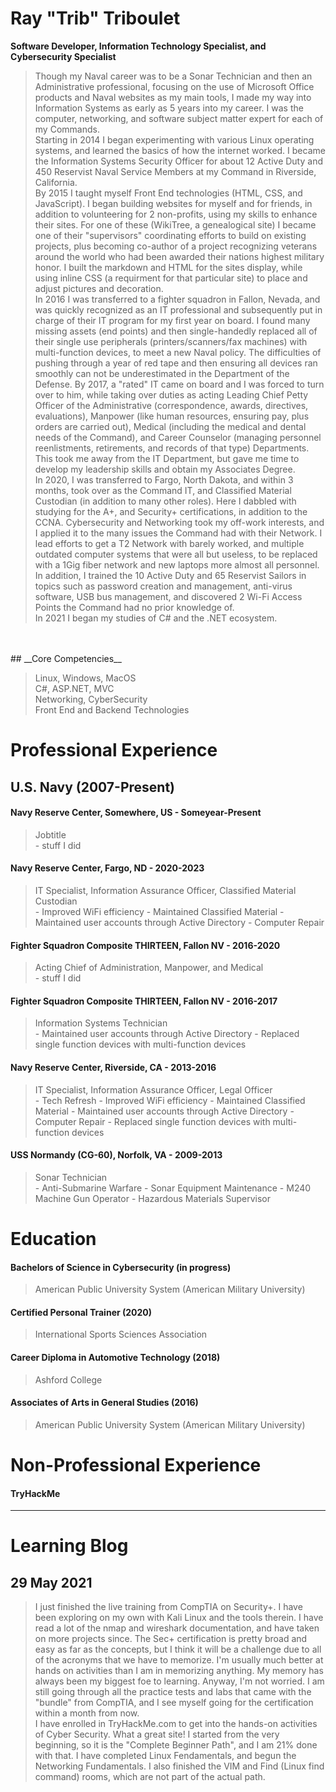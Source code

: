 # __Ray "Trib" Triboulet__

**Software Developer, Information Technology Specialist, and Cybersecurity Specialist** <br>
> Though my Naval career was to be a Sonar Technician and then an Administrative professional, focusing on the use of Microsoft Office products and Naval websites as my main tools, I made my way into Information Systems as early as 5 years into my career. I was the computer, networking, and software subject matter expert for each of my Commands. <br>
> Starting in 2014 I began experimenting with various Linux operating systems, and learned the basics of how the internet worked. I became the Information Systems Security Officer for about 12 Active Duty and 450 Reservist Naval Service Members at my Command in Riverside, California. <br>
> By 2015 I taught myself Front End technologies (HTML, CSS, and JavaScript). I began building websites for myself and for friends, in addition to volunteering for 2 non-profits, using my skills to enhance their sites. For one of these (WikiTree, a genealogical site) I became one of their "supervisors" coordinating efforts to build on existing projects, plus becoming co-author of a project recognizing veterans around the world who had been awarded their nations highest military honor. I built the markdown and HTML for the sites display, while using inline CSS (a requirment for that particular site) to place and adjust pictures and decoration. <br>
> In 2016 I was transferred to a fighter squadron in Fallon, Nevada, and was quickly recognized as an IT professional and subsequently put in charge of their IT program for my first year on board. I found many missing assets (end points) and then single-handedly replaced all of their single use peripherals (printers/scanners/fax machines) with multi-function devices, to meet a new Naval policy. The difficulties of pushing through a year of red tape and then ensuring all devices ran smoothly can not be underestimated in the Department of the Defense. By 2017, a "rated" IT came on board and I was forced to turn over to him, while taking over duties as acting Leading Chief Petty Officer of the Administrative (correspondence, awards, directives, evaluations), Manpower (like human resources, ensuring pay, plus orders are carried out), Medical (including the medical and dental needs of the Command), and Career Counselor (managing personnel reenlistments, retirements, and records of that type) Departments. This took me away from the IT Department, but gave me time to develop my leadership skills and obtain my Associates Degree. <br>
> In 2020, I was transferred to Fargo, North Dakota, and within 3 months, took over as the Command IT, and Classified Material Custodian (in addition to many other roles). Here I dabbled with studying for the A+, and Security+ certifications, in addition to the CCNA. Cybersecurity and Networking took my off-work interests, and I applied it to the many issues the Command had with their Network. I lead efforts to get a T2 Network with barely worked, and multiple outdated computer systems that were all but useless, to be replaced with a 1Gig fiber network and new laptops more almost all personnel. In addition, I trained the 10 Active Duty and 65 Reservist Sailors in topics such as password creation and management, anti-virus software, USB bus management, and discovered 2 Wi-Fi Access Points the Command had no prior knowledge of. <br>
> In 2021 I began my studies of C# and the .NET ecosystem. <br>
 <br>
 <br>
## __Core Competencies__

> Linux, Windows, MacOS <br>
> C#, ASP.NET, MVC <br>
> Networking, CyberSecurity <br>
> Front End and Backend Technologies <br>


# __Professional Experience__

## U.S. Navy (2007-Present)
#### Navy Reserve Center, Somewhere, US - Someyear-Present
> Jobtitle <br>
>        - stuff I did

#### Navy Reserve Center, Fargo, ND - 2020-2023
> IT Specialist, Information Assurance Officer, Classified Material Custodian <br>
>        - Improved WiFi efficiency
>        - Maintained Classified Material
>        - Maintained user accounts through Active Directory
>        - Computer Repair

#### Fighter Squadron Composite THIRTEEN, Fallon NV - 2016-2020
> Acting Chief of Administration, Manpower, and Medical <br> 
>        - stuff I did

#### Fighter Squadron Composite THIRTEEN, Fallon NV - 2016-2017
> Information Systems Technician <br>
>        - Maintained user accounts through Active Directory
>        - Replaced single function devices with multi-function devices

#### Navy Reserve Center, Riverside, CA - 2013-2016
> IT Specialist, Information Assurance Officer, Legal Officer <br>
>        - Tech Refresh
>        - Improved WiFi efficiency
>        - Maintained Classified Material
>        - Maintained user accounts through Active Directory
>        - Computer Repair
>        - Replaced single function devices with multi-function devices

#### USS Normandy (CG-60), Norfolk, VA - 2009-2013
> Sonar Technician <br>
>        - Anti-Submarine Warfare
>        - Sonar Equipment Maintenance
>        - M240 Machine Gun Operator
>        - Hazardous Materials Supervisor


# __Education__
#### Bachelors of Science in Cybersecurity (in progress)
> American Public University System (American Military University) <br>

#### Certified Personal Trainer (2020)
> International Sports Sciences Association

#### Career Diploma in Automotive Technology (2018)
> Ashford College

#### Associates of Arts in General Studies (2016)
> American Public University System (American Military University) <br>



# __Non-Professional Experience__
#### TryHackMe

---
# Learning Blog
## 29 May 2021 
> I just finished the live training from CompTIA on Security+. I have been exploring on my own with Kali Linux and the tools therein. I have read a lot of the nmap and wireshark documentation, and have taken on more projects since.  The Sec+ certification is pretty broad and easy as far as the concepts, but I think it will be a challenge due to all of the acronyms that we have to memorize. I'm usually much better at hands on activities than I am in memorizing anything. My memory has always been my biggest foe to learning. Anyway, I'm not worried.  I am still going through all the practice tests and labs that came with the "bundle" from CompTIA, and I see myself going for the certification within a month from now. <br>
> I have enrolled in TryHackMe.com to get into the hands-on activities of Cyber Security. What a great site! I started from the very beginning, so it is the "Complete Beginner Path", and I am 21% done with that. I have completed Linux Fendamentals, and begun the Networking Fundamentals. I also finished the VIM and Find (Linux find command) rooms, which are not part of the actual path.
